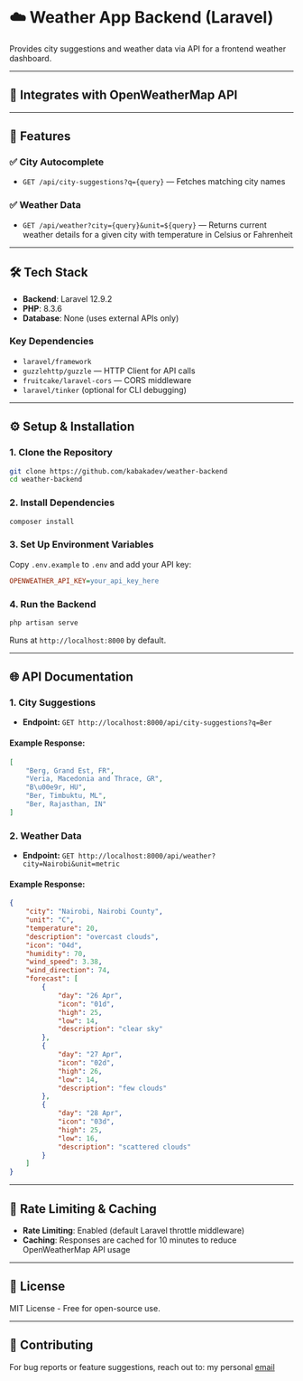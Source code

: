 # ☁️ Weather App Backend (Laravel)

Provides city suggestions and weather data via API for a frontend weather dashboard.

---

## 🔗 Integrates with OpenWeatherMap API

---

## 🚀 Features

### ✅ City Autocomplete

-   `GET /api/city-suggestions?q={query}` — Fetches matching city names

### ✅ Weather Data

-   `GET /api/weather?city={query}&unit=${query}` — Returns current weather details for a given city with temperature in Celsius or Fahrenheit

---

## 🛠️ Tech Stack

-   **Backend**: Laravel 12.9.2
-   **PHP**: 8.3.6
-   **Database**: None (uses external APIs only)

### Key Dependencies

-   `laravel/framework`
-   `guzzlehttp/guzzle` — HTTP Client for API calls
-   `fruitcake/laravel-cors` — CORS middleware
-   `laravel/tinker` (optional for CLI debugging)

---

## ⚙️ Setup & Installation

### 1. Clone the Repository

```bash
git clone https://github.com/kabakadev/weather-backend
cd weather-backend
```

### 2. Install Dependencies

```bash
composer install
```

### 3. Set Up Environment Variables

Copy `.env.example` to `.env` and add your API key:

```ini
OPENWEATHER_API_KEY=your_api_key_here
```

### 4. Run the Backend

```bash
php artisan serve
```

Runs at `http://localhost:8000` by default.

---

## 🌐 API Documentation

### 1. City Suggestions

-   **Endpoint:** `GET http://localhost:8000/api/city-suggestions?q=Ber`

#### Example Response:

```json
[
    "Berg, Grand Est, FR",
    "Veria, Macedonia and Thrace, GR",
    "B\u00e9r, HU",
    "Ber, Timbuktu, ML",
    "Ber, Rajasthan, IN"
]
```

### 2. Weather Data

-   **Endpoint:** `GET http://localhost:8000/api/weather?city=Nairobi&unit=metric`

#### Example Response:

```json
{
    "city": "Nairobi, Nairobi County",
    "unit": "C",
    "temperature": 20,
    "description": "overcast clouds",
    "icon": "04d",
    "humidity": 70,
    "wind_speed": 3.38,
    "wind_direction": 74,
    "forecast": [
        {
            "day": "26 Apr",
            "icon": "01d",
            "high": 25,
            "low": 14,
            "description": "clear sky"
        },
        {
            "day": "27 Apr",
            "icon": "02d",
            "high": 26,
            "low": 14,
            "description": "few clouds"
        },
        {
            "day": "28 Apr",
            "icon": "03d",
            "high": 25,
            "low": 16,
            "description": "scattered clouds"
        }
    ]
}
```

---

## 🚨 Rate Limiting & Caching

-   **Rate Limiting**: Enabled (default Laravel throttle middleware)
-   **Caching**: Responses are cached for 10 minutes to reduce OpenWeatherMap API usage

---

## 📜 License

MIT License - Free for open-source use.

---

## 📩 Contributing

For bug reports or feature suggestions, reach out to: my personal [email](mailto:iankabaka1@gmail.com)
